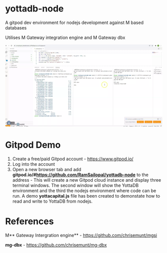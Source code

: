 # yottadb-node

A gitpod dev environment for nodejs development against M based databases

Utilises M Gateway integration engine and M Gateway dbx

![Alt text](yotta-node.webp?raw=true "Gitpod View")

 # Gitpod Demo
 
1) Create a free/paid Gitpod account - https://www.gitpod.io/
2) Log into the account
3) Open a new browser tab and add **gitpod.io/#https://github.com/RamSailopal/yottadb-node** to the address - This will create a new Gitpod cloud instance and display three terminal windows. The second window will show the YottaDB environment and the third the nodejs environment where code can be run. A demo **yottacapital.js** file has been created to demonstate how to read and write to YottaDB from nodejs.

# References

M** Gateway Intergration engine** - https://github.com/chrisemunt/mgsi

**mg-dbx** - https://github.com/chrisemunt/mg-dbx

